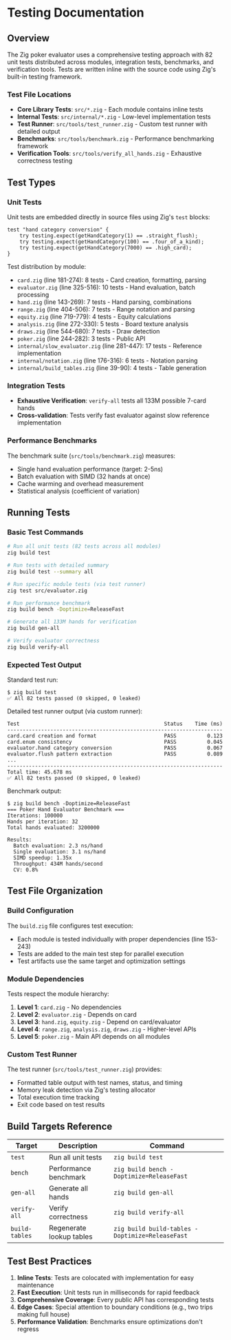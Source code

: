 <!-- Generated: 2025-01-09 10:45:30 UTC -->

# Testing Documentation

## Overview

The Zig poker evaluator uses a comprehensive testing approach with 82 unit tests distributed across modules, integration tests, benchmarks, and verification tools. Tests are written inline with the source code using Zig's built-in testing framework.

### Test File Locations

- **Core Library Tests**: `src/*.zig` - Each module contains inline tests
- **Internal Tests**: `src/internal/*.zig` - Low-level implementation tests
- **Test Runner**: `src/tools/test_runner.zig` - Custom test runner with detailed output
- **Benchmarks**: `src/tools/benchmark.zig` - Performance benchmarking framework
- **Verification Tools**: `src/tools/verify_all_hands.zig` - Exhaustive correctness testing

## Test Types

### Unit Tests
Unit tests are embedded directly in source files using Zig's `test` blocks:

```zig
test "hand category conversion" {
    try testing.expect(getHandCategory(1) == .straight_flush);
    try testing.expect(getHandCategory(100) == .four_of_a_kind);
    try testing.expect(getHandCategory(7000) == .high_card);
}
```

Test distribution by module:
- `card.zig` (line 181-274): 8 tests - Card creation, formatting, parsing
- `evaluator.zig` (line 325-516): 10 tests - Hand evaluation, batch processing
- `hand.zig` (line 143-269): 7 tests - Hand parsing, combinations
- `range.zig` (line 404-506): 7 tests - Range notation and parsing
- `equity.zig` (line 719-779): 4 tests - Equity calculations
- `analysis.zig` (line 272-330): 5 tests - Board texture analysis
- `draws.zig` (line 544-680): 7 tests - Draw detection
- `poker.zig` (line 244-282): 3 tests - Public API
- `internal/slow_evaluator.zig` (line 281-447): 17 tests - Reference implementation
- `internal/notation.zig` (line 176-316): 6 tests - Notation parsing
- `internal/build_tables.zig` (line 39-90): 4 tests - Table generation

### Integration Tests
- **Exhaustive Verification**: `verify-all` tests all 133M possible 7-card hands
- **Cross-validation**: Tests verify fast evaluator against slow reference implementation

### Performance Benchmarks
The benchmark suite (`src/tools/benchmark.zig`) measures:
- Single hand evaluation performance (target: 2-5ns)
- Batch evaluation with SIMD (32 hands at once)
- Cache warming and overhead measurement
- Statistical analysis (coefficient of variation)

## Running Tests

### Basic Test Commands

```bash
# Run all unit tests (82 tests across all modules)
zig build test

# Run tests with detailed summary
zig build test --summary all

# Run specific module tests (via test runner)
zig test src/evaluator.zig

# Run performance benchmark
zig build bench -Doptimize=ReleaseFast

# Generate all 133M hands for verification
zig build gen-all

# Verify evaluator correctness
zig build verify-all
```

### Expected Test Output

Standard test run:
```
$ zig build test
✅ All 82 tests passed (0 skipped, 0 leaked)
```

Detailed test runner output (via custom runner):
```
Test                                               Status    Time (ms)
----------------------------------------------------------------------
card.card creation and format                      PASS          0.123
card.enum consistency                              PASS          0.045
evaluator.hand category conversion                 PASS          0.067
evaluator.flush pattern extraction                 PASS          0.089
...
----------------------------------------------------------------------
Total time: 45.678 ms
✅ All 82 tests passed (0 skipped, 0 leaked)
```

Benchmark output:
```
$ zig build bench -Doptimize=ReleaseFast
=== Poker Hand Evaluator Benchmark ===
Iterations: 100000
Hands per iteration: 32
Total hands evaluated: 3200000

Results:
  Batch evaluation: 2.3 ns/hand
  Single evaluation: 3.1 ns/hand
  SIMD speedup: 1.35x
  Throughput: 434M hands/second
  CV: 0.8%
```

## Test File Organization

### Build Configuration
The `build.zig` file configures test execution:
- Each module is tested individually with proper dependencies (line 153-243)
- Tests are added to the main test step for parallel execution
- Test artifacts use the same target and optimization settings

### Module Dependencies
Tests respect the module hierarchy:
1. **Level 1**: `card.zig` - No dependencies
2. **Level 2**: `evaluator.zig` - Depends on card
3. **Level 3**: `hand.zig`, `equity.zig` - Depend on card/evaluator
4. **Level 4**: `range.zig`, `analysis.zig`, `draws.zig` - Higher-level APIs
5. **Level 5**: `poker.zig` - Main API depends on all modules

### Custom Test Runner
The test runner (`src/tools/test_runner.zig`) provides:
- Formatted table output with test names, status, and timing
- Memory leak detection via Zig's testing allocator
- Total execution time tracking
- Exit code based on test results

## Build Targets Reference

| Target | Description | Command |
|--------|-------------|---------|
| `test` | Run all unit tests | `zig build test` |
| `bench` | Performance benchmark | `zig build bench -Doptimize=ReleaseFast` |
| `gen-all` | Generate all hands | `zig build gen-all` |
| `verify-all` | Verify correctness | `zig build verify-all` |
| `build-tables` | Regenerate lookup tables | `zig build build-tables -Doptimize=ReleaseFast` |

## Test Best Practices

1. **Inline Tests**: Tests are colocated with implementation for easy maintenance
2. **Fast Execution**: Unit tests run in milliseconds for rapid feedback
3. **Comprehensive Coverage**: Every public API has corresponding tests
4. **Edge Cases**: Special attention to boundary conditions (e.g., two trips making full house)
5. **Performance Validation**: Benchmarks ensure optimizations don't regress
